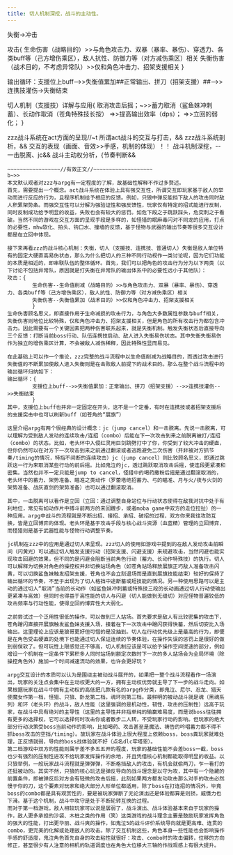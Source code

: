 ```yaml
---
title: 切人机制深挖，战斗的主动性。
---
```


失衡->冲击

攻击{
	生命伤害（战略目的）>>与角色攻击力、双暴（暴率、暴伤）、穿透力、各类buff等（己方增伤乘区），敌人抗性、防御力等（对方减伤乘区）相关
	失衡伤害（战术目的，不考虑异常队）>>仅和角色冲击力、招架支援相关
	}

输出循环：支援位上buff-->>失衡值累加##正常输出、拼刀（招架支援）##-->>连携技灌伤->失衡结束

切人机制（支援技）详解与应用{
						取消攻击后摇；~>>蓄力取消（鲨鱼妹冲刺蓄）、长动作取消（苍角特殊技长按）
							=>>提高输出效率（dps）；
							=>>立回的弱化；
						}

zzz战斗系统在act方面的呈现//~t
所谓act战斗的交互与打击，&&
zzz战斗系统剖析，&&
交互的表现（画面、音效>>手感，机制的体现）！！
战斗机制深挖，--一击脱离、jc&&
战斗主动权分析，{节奏判断&&
~~~~~~~~~~~~~~~~~//草稿//~~~~~~~~~~~~~~~~~~~~~~~~
~~~~~~~~~~~~~~~~~//有效正文//~~~~~~~~~~~~~~~~~~~
b~>>
本文默认观者对zzz与arpg有一定程度的了解，故基础性解释不作过多赘述。
首先，需要提出一个概念。act战斗系统在体验上具有强交互性，所谓交互即玩家基于敌人的举动而进行反应的行为，且程序机制给予相应的反馈。例如，只狼中弹反能挡下敌人的攻击同时敌人积累架势条。而强交互性可以分解为强验证性和强反馈性，玩家仅有特定的招式能进行反制，同时反制成功给予明显的收益，失败也会有较大的惩罚。如危下段之于跳跃踩头，危突刺之于看破。当然不同的游戏在交互方面的呈现手段是多样的，如怪猎的眠麻毒闪对不同龙的应用，打点的必要性，mhw软化、拍头、钩口水、撞墙的反馈，基于怪物与武器的输出节奏等很多交互设计都是在立回中体现。

接下来再看zzz的战斗核心机制：失衡，切人（支援技、连携技、普通切人）失衡是敌人单位特有的固定大硬直高易伤状态，那么为什么把切人的三种不同行动视作一类讨论呢，因为它们功能的本质是相近的，即串联队伍的整体循环。首先，我们可以把角色的攻击行为分为以下两类（以下讨论不包括异常队，原因就是打失衡在异常队的输出体系中的必要性远小于其他队）：
攻击：{
		生命伤害--生命值削减（战略目的）>>与角色攻击力、双暴（暴率、暴伤）、穿透力、各类buff等（己方增伤乘区），敌人抗性、防御力等（对方减伤乘区）相关
		失衡伤害--失衡值累加（战术目的）>>仅和角色冲击力、招架支援相关
		}
生命伤害顾名思义，即直接作用于生命减损的攻击行为，与角色大多数属性参数与buff相关，失衡伤害则地位比较特殊，仅和角色冲击力、招架支援相关，但是角色的所有攻击行为都包含冲击力。因此需要有一个关键因素把两种伤害联系起来，就是失衡机制。触发失衡状态后直接导向三个反馈：打断当前boss行动、队伍连携技启动、敌人进入失衡易伤状态。其中失衡失衡易伤作为独立的增伤乘区计算，不会被敌人减伤稀释，因此特殊性显而易见。

在此基础上可以作一个推论，zzz完整的战斗流程中以生命值削减为战略目的，而透过攻击进行失衡值的不断累加使敌人进入失衡则是在击败敌人前提下的战术目的。那么在整个战斗流程中的输出循环归纳如下：
输出循环：{
		支援位上buff-->>失衡值累加：正常输出、拼刀（招架支援）-->>连携技灌伤-->>失衡结束
		}
其中，支援位上buff也并非一定固定在开头，这不是一个定番，有时在连携技或者招架支援后的支援突击中也可以刷新buff（如苍角的“展旗”）

这里介绍arpg有两个很经典的设计概念：jc（jump cancel）和一击脱离。先说一击脱离，可以理解为受到敌人发动的连续攻击/连招（combo）后能在下一次攻击到来之前脱离被打/连招（combo）的状态。比如，老头环中入侵红灵用巨剑跳劈打中了你，你受到了较大冲击的硬直，但你仍然可以在对方下一次攻击到来之前通过翻滚或者逃跑避免二次伤害（并非被对方抓节奏/timing的情况，特指不间断的连续攻击）jc（jump cancel）则比较顾名思义，即通过跳跃这一行为来取消某些行动的前后摇。比如鬼泣的jc，透过跳跃取消攻击后摇，使连段更紧凑和密集。当然也并不一定只能是jump to cancel，怪猎中的喝药撒粉后摇是通过翻滚取消的，老头环中的蓄力、架势准备、瞄准之类动作（罗蕾塔绝招蓄力、弓的瞄准、月与火/夜与火剑的架势准备、战灰直剑的架势准备）也可以通过翻滚取消。

其中，一击脱离可以看作是立回（立回：通过调整自身站位与行动状态使得在敌我对抗中处于有利地位，常见有如动作片中搏斗前两方的来回踱步，或者moba game中双方的走位拉扯）的一种应用。arpg中战斗的流程就是不断出招、接招、承招、破招的过程，双方你来我往攻防互换，皆是立回博弈的体现。老头环是基于攻击手段与核心战斗资源（血蓝精）管理的立回博弈，而怪猎则是基于武器性能与怪物行动调整节奏。

jc机制在zzz中的应用是通过切人来呈现。zzz切人的使用如游戏中提到的在敌人发动攻击前瞬间（闪黄光）可以通过切人触发支援行动（招架支援、闪避支援）来规避攻击，当然闪避也能实现攻击回避的效果，但不同的是闪避会阻断当前角色行动（蓄力、长动作特殊技）的执行。切人可以解释为切换对角色的操控权并非切换站场角色（如苍角站场释放展旗正巧敌人准备攻击闪黄，可以切换鲨鱼妹触发招架支援，苍角也不会立刻退场而是直到展旗技能结束）较好的保持了输出循环的节奏，不至于出现为了切人格挡中途断蓄或短技能的情况。另一种使用思路可以是主动的通过切人“取消”当前的长动作（如鲨鱼妹冲刺蓄或特殊技三段的长动画通过切人行动使输出更紧凑与高效）但同时也得益于高性能的切人与闪避（切人能做到无缝切）对应怪物普遍较低的攻击频率与行动性能，使得立回的博弈性大大弱化。

之前尝试过一个泛用性很低的操作，可以做到三人站场。首先要求是敌人有比较密集的攻击下，苍角蹭闪直接开展旗触发鲨鱼妹支援入场，接着在下一次攻击中蹭闪获得快蓄，然后切安比入场输出。这里理论上应该是狼哥更好但可惜的是没抽到。切人在行动优先级上是最高的行为，即便是在角色受击硬直的处境下也能通过切人保证连续的节奏体验，在操作失误的惩罚上是很好的做到弱保软了。但可玩性上限感觉还不够高，切人机制应该是可以给予操作空间提速的部分，例如增设一个机制在一定条件下累积多人同时站场到额定次数时下一次的多人站场会为全局环境（除操控角色外）施加一个时间减速流动的效果，也许会更好玩？

arpg交互设计的本质可以认为是围绕主被动战斗展开的，如果把一整个战斗流程看作一场演出，玩家的关注点会集中在主动权更大的一方，拥有主动权优势就主导了下一步的战斗走向。如果根据玩家在战斗中拥有主动权的高低把几款有名的arpg作分类，即鬼泣、尼尔、忍龙、猎天使魔女作第一档，怪猎、只狼、卧龙第二档，魂环则第三档。最鲜明的被动战斗就是魂（黑魂系列）和环（老头环）的战斗，敌人性能（这里强调的是机动性，韧性，攻击的压制性）远高于玩家，在战斗中具有绝对的主导性（这里的主导性并非指单纯的输赢难易度，而是说boss往往拥有更多的选择权，它可以选择何时攻击你或者散步二人转，不受玩家行动的影响。但玩家的绝大部分行动决策受boss当前动作的影响，比如喝药、攻击甚至是魔法、祷告的吟唱蓄力都不得不抓boss攻击的空挡/timing）。故玩家在战斗体验上很大程度上依赖boss，boss粪玩家就难处理，正反馈就弱，导向的boss战体验就不好（点名dlc牢塔恩）。
第二档游戏中双方的性能则属于差不多五五开的程度，玩家的基础性能不会差boss一截，boss也少有强烈的压制性进攻不给玩家发挥操作的余地，并且凭借核心机制都能取得明显的收益。以只狼举例，一般玩家战斗流程就是弹弹弹，不断格挡敌人的攻击，有机会就偷两刀，乍一看打的还挺被动的。其实不然，只狼的核心玩法是弹反导向的战斗理念是以守为攻，其中有一个隐藏的前置条件，即被弹反后对方会有轻微的攻击后摇，此刻如果两方都发动攻击那么对手的攻击必然慢于你的刀，这个要素对玩家和绝大部分人形单位都适用，除了boss在打连招的情况外，毕竟boss的combo都是具有观赏性的，要是被玩家弹断了无论演出还是体验都算是则损，威慑力也下滑。基于这个机制，战斗中攻守是处于不断轮转互换的过程。
而对于第一档游戏，敌人相较玩家可以说是孱弱了，战斗演出、战斗体验基本来自于玩家的操作，敌人更多承担的沙袋、木桩之类的作用（笑）这类游戏的战斗理念主要是鼓励玩家发挥角色的强大的性能，打出更华丽、战斗爽的操作，如鬼泣5的战斗评价系统导向就是更高难、连贯的combo，更完美的化解或处理敌人的攻击。除了交互机制这些，角色本身一些性能也会影响操作手感的舒适度，鬼泣角色首先自身的攻击粘性就很好：攻击、combo时的攻击偏转，位移的方向修正，甚至很少有人注意的相机的轨道调度也在角色大位移大三轴的作战观感上有很大提升。
